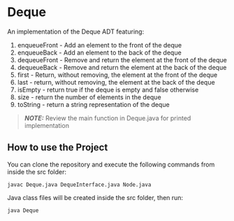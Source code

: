 # Deque

An implementation of the Deque ADT featuring:

1. enqueueFront - Add an element to the front of the deque
2. enqueueBack - Add an element to the back of the deque
3. dequeueFront - Remove and return the element at the front of the deque
4. dequeueBack - Remove and return the element at the back of the deque
5. first - Return, without removing, the element at the front of the deque
6. last - return, without removing, the element at the back of the deque
7. isEmpty - return true if the deque is empty and false otherwise
8. size - return the number of elements in the deque
9. toString - return a string representation of the deque

> **_NOTE:_** Review the main function in Deque.java for printed implementation

## How to use the Project

You can clone the repository and execute the following commands from inside the src folder:

```
javac Deque.java DequeInterface.java Node.java
```

Java class files will be created inside the src folder, then run:

```
java Deque
```
